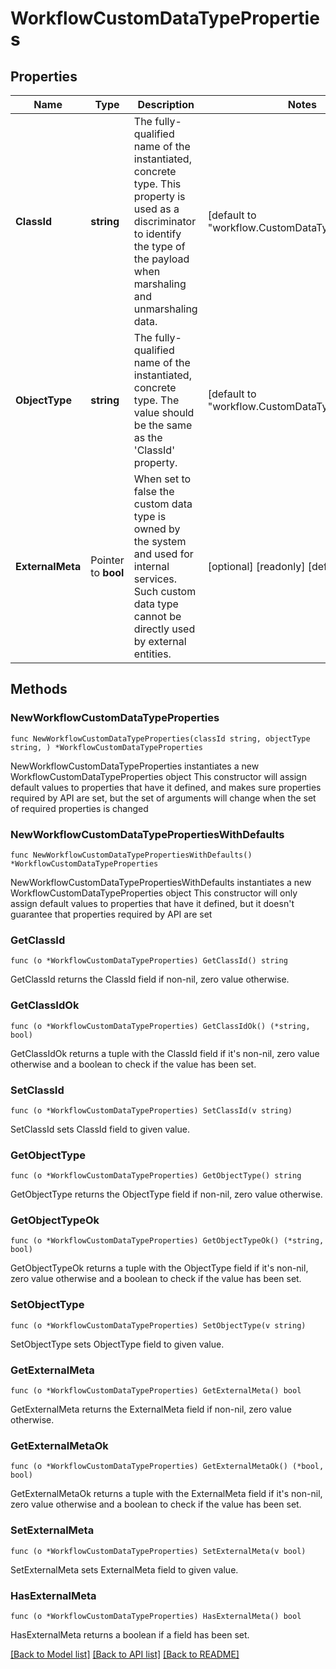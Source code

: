 # WorkflowCustomDataTypeProperties

## Properties

Name | Type | Description | Notes
------------ | ------------- | ------------- | -------------
**ClassId** | **string** | The fully-qualified name of the instantiated, concrete type. This property is used as a discriminator to identify the type of the payload when marshaling and unmarshaling data. | [default to "workflow.CustomDataTypeProperties"]
**ObjectType** | **string** | The fully-qualified name of the instantiated, concrete type. The value should be the same as the &#39;ClassId&#39; property. | [default to "workflow.CustomDataTypeProperties"]
**ExternalMeta** | Pointer to **bool** | When set to false the custom data type is owned by the system and used for internal services. Such custom data type cannot be directly used by external entities. | [optional] [readonly] [default to false]

## Methods

### NewWorkflowCustomDataTypeProperties

`func NewWorkflowCustomDataTypeProperties(classId string, objectType string, ) *WorkflowCustomDataTypeProperties`

NewWorkflowCustomDataTypeProperties instantiates a new WorkflowCustomDataTypeProperties object
This constructor will assign default values to properties that have it defined,
and makes sure properties required by API are set, but the set of arguments
will change when the set of required properties is changed

### NewWorkflowCustomDataTypePropertiesWithDefaults

`func NewWorkflowCustomDataTypePropertiesWithDefaults() *WorkflowCustomDataTypeProperties`

NewWorkflowCustomDataTypePropertiesWithDefaults instantiates a new WorkflowCustomDataTypeProperties object
This constructor will only assign default values to properties that have it defined,
but it doesn't guarantee that properties required by API are set

### GetClassId

`func (o *WorkflowCustomDataTypeProperties) GetClassId() string`

GetClassId returns the ClassId field if non-nil, zero value otherwise.

### GetClassIdOk

`func (o *WorkflowCustomDataTypeProperties) GetClassIdOk() (*string, bool)`

GetClassIdOk returns a tuple with the ClassId field if it's non-nil, zero value otherwise
and a boolean to check if the value has been set.

### SetClassId

`func (o *WorkflowCustomDataTypeProperties) SetClassId(v string)`

SetClassId sets ClassId field to given value.


### GetObjectType

`func (o *WorkflowCustomDataTypeProperties) GetObjectType() string`

GetObjectType returns the ObjectType field if non-nil, zero value otherwise.

### GetObjectTypeOk

`func (o *WorkflowCustomDataTypeProperties) GetObjectTypeOk() (*string, bool)`

GetObjectTypeOk returns a tuple with the ObjectType field if it's non-nil, zero value otherwise
and a boolean to check if the value has been set.

### SetObjectType

`func (o *WorkflowCustomDataTypeProperties) SetObjectType(v string)`

SetObjectType sets ObjectType field to given value.


### GetExternalMeta

`func (o *WorkflowCustomDataTypeProperties) GetExternalMeta() bool`

GetExternalMeta returns the ExternalMeta field if non-nil, zero value otherwise.

### GetExternalMetaOk

`func (o *WorkflowCustomDataTypeProperties) GetExternalMetaOk() (*bool, bool)`

GetExternalMetaOk returns a tuple with the ExternalMeta field if it's non-nil, zero value otherwise
and a boolean to check if the value has been set.

### SetExternalMeta

`func (o *WorkflowCustomDataTypeProperties) SetExternalMeta(v bool)`

SetExternalMeta sets ExternalMeta field to given value.

### HasExternalMeta

`func (o *WorkflowCustomDataTypeProperties) HasExternalMeta() bool`

HasExternalMeta returns a boolean if a field has been set.


[[Back to Model list]](../README.md#documentation-for-models) [[Back to API list]](../README.md#documentation-for-api-endpoints) [[Back to README]](../README.md)


